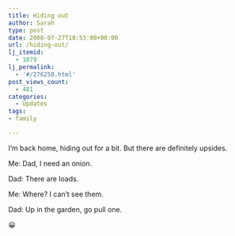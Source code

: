```yaml
---
title: Hiding out
author: Sarah
type: post
date: 2008-07-27T18:53:00+00:00
url: /hiding-out/
lj_itemid:
  - 1079
lj_permalink:
  - '#/276250.html'
post_views_count:
  - 481
categories:
  - Updates
tags:
- family

---
```

I&#8217;m back home, hiding out for a bit. But there are definitely upsides. 

Me: Dad, I need an onion.

Dad: There are loads.

Me: Where? I can&#8217;t see them.

Dad: Up in the garden, go pull one.

😀